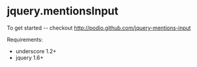 jquery.mentionsInput
=================

To get started -- checkout http://podio.github.com/jquery-mentions-input

Requirements:

 * underscore 1.2+
 * jquery 1.6+
